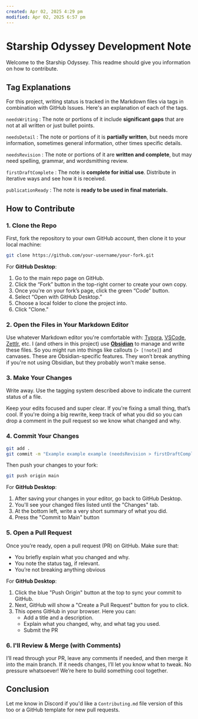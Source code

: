 ```yaml
---
created: Apr 02, 2025 4:29 pm
modified: Apr 02, 2025 6:57 pm
---
```


# Starship Odyssey Development Note

Welcome to the Starship Odyssey. This readme should give you information on how to contribute.

## Tag Explanations

For this project, writing status is tracked in the Markdown files via tags in combination with GitHub Issues. Here's an explanation of each of the tags.

`needsWriting` : The note or portions of it include **significant gaps** that are not at all written or just bullet points.

`needsDetail` : The note or portions of it is **partially written**, but needs more information, sometimes general information, other times specific details.

`needsRevision` : The note or portions of it are **written and complete**, but may need spelling, grammar, and wordsmithing review.

`firstDraftComplete` : The note is **complete for initial use**. Distribute in iterative ways and see how it is received.

`publicationReady` : The note is **ready to be used in final materials.**

## How to Contribute

### 1. Clone the Repo

First, fork the repository to your own GitHub account, then clone it to your local machine:
```bash
git clone https://github.com/your-username/your-fork.git
```

For **GitHub Desktop**:
1. Go to the main repo page on GitHub.
2. Click the “Fork” button in the top-right corner to create your own copy.
3. Once you're on your fork’s page, click the green “Code” button.
4. Select “Open with GitHub Desktop.”
5. Choose a local folder to clone the project into.
6. Click "Clone."

### 2. Open the Files in Your Markdown Editor

Use whatever Markdown editor you're comfortable with: [Typora](https://typora.io/), [VSCode](https://code.visualstudio.com/), [Zettlr](https://www.zettlr.com/), etc. I (and others in this project) use **[Obsidian](https://obsidian.md/)** to manage and write these files. So you might run into things like callouts (`> [!note]`) and canvases. These are Obsidian-specific features. They won’t break anything if you're not using Obsidian, but they probably won't make sense.

### 3. Make Your Changes

Write away. Use the tagging system described above to indicate the current status of a file.

Keep your edits focused and super clear. If you're fixing a small thing, that’s cool. If you're doing a big rewrite, keep track of what you did so you can drop a comment in the pull request so we know what changed and why.

### 4. Commit Your Changes

```bash
git add .
git commit -m "Example example example (needsRevision > firstDraftComplete)"
```

Then push your changes to your fork:
```bash
git push origin main
```

For **GitHub Desktop**:
1. After saving your changes in your editor, go back to GitHub Desktop.
2. You'll see your changed files listed until the "Changes" tab.
3. At the bottom left, write a very short summary of what you did.
4. Press the "Commit to Main" button

### 5. Open a Pull Request

Once you’re ready, open a pull request (PR) on GitHub. Make sure that:
- You briefly explain what you changed and why.
- You note the status tag, if relevant.
- You’re not breaking anything obvious

For **GitHub Desktop**:
1. Click the blue "Push Origin" button at the top to sync your commit to GitHub.
2. Next, GitHub will show a "Create a Pull Request" button for you to click.
3. This opens GitHub in your browser. Here you can:
	- Add a title and a description.
	- Explain what you changed, why, and what tag you used.
	- Submit the PR

### 6. I'll Review & Merge (with Comments)

I’ll read through your PR, leave any comments if needed, and then merge it into the main branch. If it needs changes, I’ll let you know what to tweak. No pressure whatsoever! We’re here to build something cool together.

## Conclusion

Let me know in Discord if you'd like a `Contributing.md` file version of this too or a GitHub template for new pull requests.